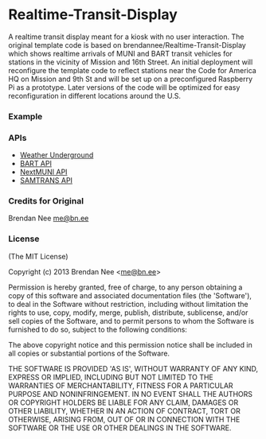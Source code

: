 Realtime-Transit-Display
=========

A realtime transit display meant for a kiosk with no user interaction. The original template code is based on brendannee/Realtime-Transit-Display which shows realtime arrivals of MUNI and BART transit vehicles for stations in the vicinity of Mission and 16th Street. An initial deployment will reconfigure the template code to reflect stations near the Code for America HQ on Mission and 9th St and will be set up on a preconfigured Raspberry Pi as a prototype.  Later versions of the code will be optimized for easy reconfiguration in different locations around the U.S.

### Example ###



### APIs ###

* [Weather Underground](http://api.wunderground.com)
* [BART API](http://api.bart.gov)
* [NextMUNI API](http://www.sfmta.com/cms/asite/nextmunidata.htm)
* [SAMTRANS API](http://www.gtfs-data-exchange.com/agency/samtrans/)

### Credits for Original ###

Brendan Nee me@bn.ee

### License ###

(The MIT License)

Copyright (c) 2013 Brendan Nee &lt;me@bn.ee&gt;

Permission is hereby granted, free of charge, to any person obtaining
a copy of this software and associated documentation files (the
'Software'), to deal in the Software without restriction, including
without limitation the rights to use, copy, modify, merge, publish,
distribute, sublicense, and/or sell copies of the Software, and to
permit persons to whom the Software is furnished to do so, subject to
the following conditions:

The above copyright notice and this permission notice shall be
included in all copies or substantial portions of the Software.

THE SOFTWARE IS PROVIDED 'AS IS', WITHOUT WARRANTY OF ANY KIND,
EXPRESS OR IMPLIED, INCLUDING BUT NOT LIMITED TO THE WARRANTIES OF
MERCHANTABILITY, FITNESS FOR A PARTICULAR PURPOSE AND NONINFRINGEMENT.
IN NO EVENT SHALL THE AUTHORS OR COPYRIGHT HOLDERS BE LIABLE FOR ANY
CLAIM, DAMAGES OR OTHER LIABILITY, WHETHER IN AN ACTION OF CONTRACT,
TORT OR OTHERWISE, ARISING FROM, OUT OF OR IN CONNECTION WITH THE
SOFTWARE OR THE USE OR OTHER DEALINGS IN THE SOFTWARE.
